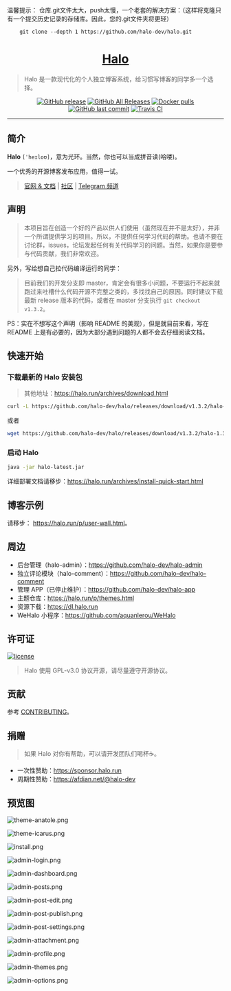 温馨提示： 仓库.git文件太大，push太慢，一个老套的解决方案：（这样将克隆只有一个提交历史记录的存储库。因此，您的.git文件夹将更轻）
```    
    git clone --depth 1 https://github.com/halo-dev/halo.git
```

<h1 align="center"><a href="https://github.com/halo-dev" target="_blank">Halo</a></h1>

> Halo 是一款现代化的个人独立博客系统，给习惯写博客的同学多一个选择。

<p align="center">
<a href="https://github.com/halo-dev/halo/releases"><img alt="GitHub release" src="https://img.shields.io/github/release/halo-dev/halo.svg?style=flat-square"/></a>
<a href="https://github.com/halo-dev/halo/releases"><img alt="GitHub All Releases" src="https://img.shields.io/github/downloads/halo-dev/halo/total.svg?style=flat-square"></a>
<a href="https://hub.docker.com/r/ruibaby/halo"><img alt="Docker pulls" src="https://img.shields.io/docker/pulls/ruibaby/halo?style=flat-square"></a>
<a href="https://github.com/halo-dev/halo/commits"><img alt="GitHub last commit" src="https://img.shields.io/github/last-commit/halo-dev/halo.svg?style=flat-square"></a>
<a href="https://travis-ci.org/halo-dev/halo"><img alt="Travis CI" src="https://img.shields.io/travis/halo-dev/halo.svg?style=flat-square"/></a>
</p>

------------------------------

## 简介

**Halo** `[ˈheɪloʊ]`，意为光环。当然，你也可以当成拼音读(哈喽)。

一个优秀的开源博客发布应用，值得一试。

> [官网 & 文档](https://halo.run) | [社区](https://bbs.halo.run) | [Telegram 频道](https://t.me/halo_dev)

## 声明

> 本项目旨在创造一个好的产品以供人们使用（虽然现在并不是太好），并非一个所谓提供学习的项目。所以，不提供任何学习代码的帮助。也请不要在讨论群，issues，论坛发起任何有关代码学习的问题。当然，如果你是要参与代码贡献，我们非常欢迎。

另外，写给想自己拉代码编译运行的同学：

> 目前我们的开发分支即 master，肯定会有很多小问题，不要运行不起来就跑过来吐槽什么代码开源不完整之类的，多找找自己的原因。同时建议下载最新 release 版本的代码，或者在 master 分支执行 `git checkout v1.3.2`。

PS：实在不想写这个声明（影响 README 的美观），但是就目前来看，写在 README 上是有必要的，因为大部分遇到问题的人都不会去仔细阅读文档。

## 快速开始

### 下载最新的 Halo 安装包

> 其他地址：https://halo.run/archives/download.html

```bash
curl -L https://github.com/halo-dev/halo/releases/download/v1.3.2/halo-1.3.2.jar --output halo-latest.jar
```

或者

```bash
wget https://github.com/halo-dev/halo/releases/download/v1.3.2/halo-1.3.2.jar -O halo-latest.jar
```

### 启动 Halo

```bash
java -jar halo-latest.jar
```

详细部署文档请移步：<https://halo.run/archives/install-quick-start.html>

## 博客示例

请移步： <https://halo.run/p/user-wall.html>。

## 周边

- 后台管理（halo-admin）：<https://github.com/halo-dev/halo-admin>
- 独立评论模块（halo-comment）：<https://github.com/halo-dev/halo-comment>
- 管理 APP（已停止维护）：<https://github.com/halo-dev/halo-app>
- 主题仓库：<https://halo.run/p/themes.html>
- 资源下载：<https://dl.halo.run>
- WeHalo 小程序：<https://github.com/aquanlerou/WeHalo>

## 许可证

[![license](https://img.shields.io/github/license/halo-dev/halo.svg?style=flat-square)](https://github.com/halo-dev/halo/blob/master/LICENSE)

> Halo 使用 GPL-v3.0 协议开源，请尽量遵守开源协议。

## 贡献
参考 [CONTRIBUTING](./CONTRIBUTING.md)。

## 捐赠

> 如果 Halo 对你有帮助，可以请开发团队们喝杯☕️。

- 一次性赞助：<https://sponsor.halo.run>
- 周期性赞助：<https://afdian.net/@halo-dev>

## 预览图

![theme-anatole.png](https://i.loli.net/2019/09/11/OQtKEWcCe8xYBph.png)

![theme-icarus.png](https://i.loli.net/2019/09/11/4lO2wNCLiqyIJmR.png)

![install.png](https://i.loli.net/2019/09/11/Iu1eMzZDg6frw97.png)

![admin-login.png](https://i.loli.net/2019/09/11/3CahVJAvXngwiQu.png)

![admin-dashboard.png](https://i.loli.net/2019/09/11/G5R6bOweYoiZKEv.png)

![admin-posts.png](https://i.loli.net/2019/09/11/uMHSeIkmC4iPzfJ.png)

![admin-post-edit.png](https://i.loli.net/2019/09/11/ucDh2tOZLJGTyHX.png)

![admin-post-publish.png](https://i.loli.net/2019/09/11/UwC3ecsRpAMONgq.png)

![admin-post-settings.png](https://i.loli.net/2019/09/11/bxmJ7OTirtvV4Gs.png)

![admin-attachment.png](https://i.loli.net/2019/09/11/B5UlX6vAgZ3bzaJ.png)

![admin-profile.png](https://i.loli.net/2019/09/11/mMageUXv5EDpfJQ.png)

![admin-themes.png](https://i.loli.net/2019/09/11/FVA953Ljswd4c8G.png)

![admin-options.png](https://i.loli.net/2019/09/11/TK6SeMdVj1xcrDw.png)
